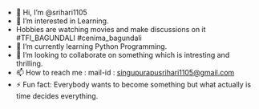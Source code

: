 - 👋 Hi, I’m @srihari1105
- 👀 I’m interested in Learning.
- Hobbies are watching movies and make discussions on it #TFI_BAGUNDALI #cenima_bagundali 
- 🌱 I’m currently learning Python Programming.
- 💞️ I’m looking to collaborate on something which is intresting and thrilling.
- 📫 How to reach me : mail-id : singupurapusrihari1105@gmail.com
- ⚡ Fun fact: Everybody wants to become something but what actually is time decides everything.

<!---
srihari1105/srihari1105 is a ✨ special ✨ repository because its `README.md` (this file) appears on your GitHub profile.
You can click the Preview link to take a look at your changes.
--->
